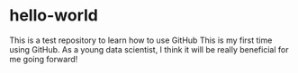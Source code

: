 # hello-world
This is a test repository to learn how to use GitHub
This is my first time using GitHub. As a young data scientist, I think it will be really beneficial for me going forward!
